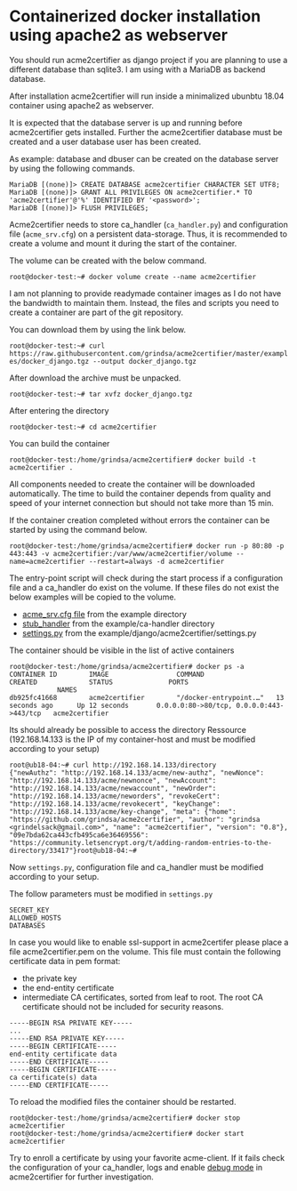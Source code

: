 # Containerized docker installation using apache2 as webserver

You should run acme2certifier as django project if you are planning to use a different database than sqlite3.  I am using with a MariaDB as backend database.

After installation acme2certifier will run inside a minimalized ubunbtu 18.04 container using apache2 as webserver.

It is expected that the database server is up and running before acme2certifier gets installed. Further the acme2certifier database must be created and a user database user has been created.

As example: database and dbuser can be created on the database server by using the following commands.

```
MariaDB [(none)]> CREATE DATABASE acme2certifier CHARACTER SET UTF8;
MariaDB [(none)]> GRANT ALL PRIVILEGES ON acme2certifier.* TO 'acme2certifier'@'%' IDENTIFIED BY '<password>';
MariaDB [(none)]> FLUSH PRIVILEGES;
```
Acme2certifier needs to store ca_handler (`ca_handler.py`) and configuration file (`acme_srv.cfg`) on a persistent data-storage. Thus, it is recommended to create a volume and mount it during the start of the container.

The volume can be created with the below command.

`root@docker-test:~# docker volume create --name acme2certifier`

I am not planning to provide readymade container images as I do not have the bandwidth to maintain them. Instead, the files and scripts you need to create a container are part of the git repository. 

You can download them by using the link below.

`root@docker-test:~# curl https://raw.githubusercontent.com/grindsa/acme2certifier/master/examples/docker_django.tgz --output docker_django.tgz`

After download the archive must be unpacked.

`root@docker-test:~# tar xvfz docker_django.tgz`

After entering the directory 

`root@docker-test:~# cd acme2certifier`

You can build the container 

`root@docker-test:/home/grindsa/acme2certifier# docker build -t acme2certifier .`

All components needed to create the container will be downloaded automatically. The time to build the container depends from quality and speed of your internet connection but should not take more than 15 min.

If the container creation completed without errors the container can be started by using the command below.

`root@docker-test:/home/grindsa/acme2certifier# docker run -p 80:80 -p 443:443 -v acme2certifier:/var/www/acme2certifier/volume --name=acme2certifier --restart=always -d acme2certifier`

The entry-point script will check during the start process if a configuration file and a ca_handler do exist on the volume. If these files do not exist the below examples will be copied to the volume.

- [acme_srv.cfg file](/examples/acme_srv.cfg) from the example directory
- [stub_handler](/examples/ca_handler/skeleton_ca_handler.py) from the example/ca-handler directory
- [settings.py](/example/django/acme2certifier/settings.py) from the example/django/acme2certifier/settings.py

The container should be visible in the list of active containers

```
root@docker-test:/home/grindsa/acme2certifier# docker ps -a
CONTAINER ID        IMAGE                 COMMAND                  CREATED             STATUS              PORTS                                      NAMES
db925fc41668        acme2certifier        "/docker-entrypoint.…"   13 seconds ago      Up 12 seconds       0.0.0.0:80->80/tcp, 0.0.0.0:443->443/tcp   acme2certifier
```

Its should already be possible to access the directory Ressource (192.168.14.133 is the IP of my container-host and must be modified according to your setup)

```
root@ub18-04:~# curl http://192.168.14.133/directory
{"newAuthz": "http://192.168.14.133/acme/new-authz", "newNonce": "http://192.168.14.133/acme/newnonce", "newAccount": "http://192.168.14.133/acme/newaccount", "newOrder": "http://192.168.14.133/acme/neworders", "revokeCert": "http://192.168.14.133/acme/revokecert", "keyChange": "http://192.168.14.133/acme/key-change", "meta": {"home": "https://github.com/grindsa/acme2certifier", "author": "grindsa <grindelsack@gmail.com>", "name": "acme2certifier", "version": "0.8"}, "09e7bda62ca443cfb495ca6e36469556": "https://community.letsencrypt.org/t/adding-random-entries-to-the-directory/33417"}root@ub18-04:~#
```

Now `settings.py`, configuration file and ca_handler must be modified according to your setup.

The follow parameters must be modified in `settings.py`
```
SECRET_KEY
ALLOWED_HOSTS
DATABASES
```

In case you would like to enable ssl-support in acme2certifer please place a file acme2certifier.pem on the volume. This file must contain the following certificate data in pem format:
- the private key
- the end-entity certificate
- intermediate CA certificates, sorted from leaf to root. The root CA certificate should not be included for security reasons.

```
-----BEGIN RSA PRIVATE KEY-----
...
-----END RSA PRIVATE KEY-----
-----BEGIN CERTIFICATE-----
end-entity certificate data
-----END CERTIFICATE-----
-----BEGIN CERTIFICATE-----
ca certificate(s) data
-----END CERTIFICATE-----
```

To reload the modified files the container should be restarted.

```
root@docker-test:/home/grindsa/acme2certifier# docker stop acme2certifier
root@docker-test:/home/grindsa/acme2certifier# docker start acme2certifier
```

Try to enroll a certificate by using your favorite acme-client. If it fails check the configuration of your ca_handler, logs and enable [debug mode](/docs/acme_srv.md) in acme2certifier for further investigation.
